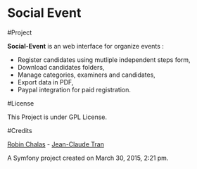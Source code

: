 Social Event
=======

#Project

**Social-Event** is an web interface for organize events :

- Register candidates using mutliple independent steps form,
- Download candidates folders,
- Manage categories, examiners and candidates,
- Export data in PDF,
- Paypal integration for paid registration.

#License

This Project is under GPL License.

#Credits

[Robin Chalas](http://chalasr.github.io) - [Jean-Claude Tran](http://py-clerc.fr)

A Symfony project created on March 30, 2015, 2:21 pm.
